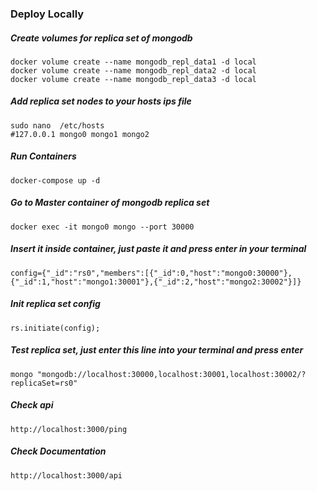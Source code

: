### Deploy Locally
##### Create volumes for replica set of mongodb
```
docker volume create --name mongodb_repl_data1 -d local
docker volume create --name mongodb_repl_data2 -d local
docker volume create --name mongodb_repl_data3 -d local
```

##### Add replica set nodes to your hosts ips file
``` 
sudo nano  /etc/hosts
#127.0.0.1 mongo0 mongo1 mongo2
```

##### Run Containers
```
docker-compose up -d 
```

##### Go to Master container of  mongodb replica set
``` 
docker exec -it mongo0 mongo --port 30000
```

##### Insert it inside container, just paste it and press enter in your terminal
``` 
config={"_id":"rs0","members":[{"_id":0,"host":"mongo0:30000"},{"_id":1,"host":"mongo1:30001"},{"_id":2,"host":"mongo2:30002"}]}
```

##### Init replica set config
``` 
rs.initiate(config);
```

##### Test replica set, just enter this line into your terminal and press enter
``` 
mongo "mongodb://localhost:30000,localhost:30001,localhost:30002/?replicaSet=rs0"
```

##### Check api
``` 
http://localhost:3000/ping
```

##### Check Documentation
``` 
http://localhost:3000/api
```
